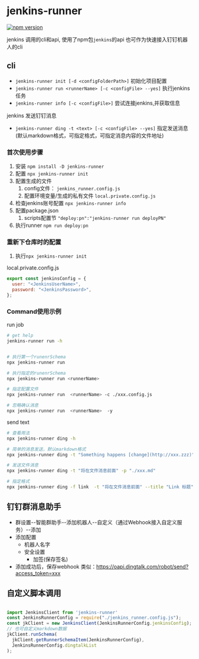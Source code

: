 # jenkins-runner

[![npm version](https://badge.fury.io/js/jenkins-runner.svg)](https://badge.fury.io/js/jenkins-runner)

jenkins 调用的cli和api, 使用了npm包`jenkins`的api
也可作为快速接入钉钉机器人的cli

## cli
+ `jenkins-runner init [-d <configFolderPath>]` 初始化项目配置
+ `jenkins-runner run <runnerName> [-c <configFile> --yes]` 执行jenkins任务
+ `jenkins-runner info [-c <configFile>]` 尝试连接jenkins,并获取信息

jenkins 发送钉钉消息
+ `jenkins-runner ding -t <text> [-c <configFile> --yes]` 指定发送消息(默认markdown格式，可指定格式，可指定消息内容的文件地址)

### 首次使用步骤

1. 安装 `npm install -D jenkins-runner`
2. 配置 `npx jenkins-runner init`
3. 配置生成的文件
   1. config文件： `jenkins_runner.config.js`
   2. 配置环境变量/生成的私有文件 `local.private.config.js`
4. 检查jenkins账号配置 `npx jenkins-runner info`
5. 配置package.json
   1. scripts配置节 `"deploy:pn":"jenkins-runner run deployPN"`
6. 执行runner `npm run deploy:pn`


### 重新下仓库时的配置

1. 执行`npx jenkins-runner init`

local.private.config.js
``` js
export const jenkinsConfig = {
  user: "<JenkinsUserName>",
  password: "<JenkinsPassword>",
};

```

### Command使用示例


run job
``` bash
# get help
jenkins-runner run -h


# 执行第一个runenrSchema
npx jenkins-runner run

# 执行指定的runenrSchema
npx jenkins-runner run <runnerName>

# 指定配置文件
npx jenkins-runner run  <runnerName> -c ./xxx.config.js

# 忽略确认消息
npx jenkins-runner run  <runnerName>  -y

```

send text
``` bash
# 查看用法
npx jenkins-runner ding -h

# 简单的消息发送，默认markdown格式
npx jenkins-runner ding -t "Something happens [change](http://xxx.zzz)"

# 发送文件消息
npx jenkins-runner ding -t "将在文件消息前面" -p "./xxx.md"

# 指定格式
npx jenkins-runner ding -f link  -t "将在文件消息前面" --title "Link 标题" --picUrl "https://gw.alicdn.com/tfs/TB1ut3xxbsrBKNjSZFpXXcXhFXa-846-786.png" --messageUrl "https://developers.dingtalk.com/document/robots/custom-robot-access?spm=ding_open_doc.document.0.0.62846573S3KCDL#topic-2026027"
```

## 钉钉群消息助手

+ 群设置--智能群助手--添加机器人--自定义（通过Webhook接入自定义服务）--添加
+ 添加配置
  + 机器人名字
  + 安全设置
    + 加签(保存签名)
+ 添加成功后，保存webhook 类似：<https://oapi.dingtalk.com/robot/send?access_token=xxx>

## 自定义脚本调用

``` ts

import JenkinsClient from 'jenkins-runner' 
const JenkinsRunnerConfig = require("./jenkins_runner.config.js"); 
const jkClient = new JenkinsClient(JenkinsRunnerConfig.jenkinsConfig);
// 也可自定义markdown数据
jkClient.runSchema(
  jkClient.getRunnerSchemaItem(JenkinsRunnerConfig),
  JenkinsRunnerConfig.dingtalkList
);

```
